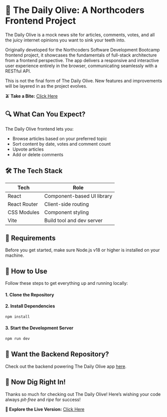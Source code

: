 # 📰 The Daily Olive: A Northcoders Frontend Project

The Daily Olive is a mock news site for articles, comments, votes, and all the juicy internet opinions you want to sink your teeth into.

Originally developed for the Northcoders Software Development Bootcamp frontend project, it showcases the fundamentals of full-stack architecture from a frontend perspective. The app delivers a responsive and interactive user experience entirely in the browser, communicating seamlessly with a RESTful API.

This is not the final form of The Daily Olive. New features and improvements will be layered in as the project evolves.

**🫒 Take a Bite:** [Click Here](https://the-daily-olive.netlify.app)

## 🔍 What Can You Expect?

The Daily Olive frontend lets you:

- Browse articles based on your preferred topic
- Sort content by date, votes and comment count  
- Upvote articles
- Add or delete comments

## 🛠 The Tech Stack

| Tech                  | Role                                      |
| --------------------- | ----------------------------------------- |
| React                 | Component-based UI library                |
| React Router          | Client-side routing                       |
| CSS Modules           | Component styling                         |
| Vite                  | Build tool and dev server                 |

## 📌 Requirements

Before you get started, make sure Node.js v18 or higher is installed on your machine.

## 🚀 How to Use

Follow these steps to get everything up and running locally:

#### 1. Clone the Repository

#### 2. Install Dependencies

```bash
npm install
```

#### 3. Start the Development Server

```bash
npm run dev
```

## 🔗 Want the Backend Repository?

Check out the backend powering The Daily Olive app [here](https://github.com/oliver-chunlong/be-the-daily-olive).

## 🎉 Now Dig Right In!

Thanks so much for checking out The Daily Olive! Here’s wishing your code always _pit-free_ and _ripe_ for success!

**📍 Explore the Live Version:** [Click Here](https://the-daily-olive.netlify.app)
